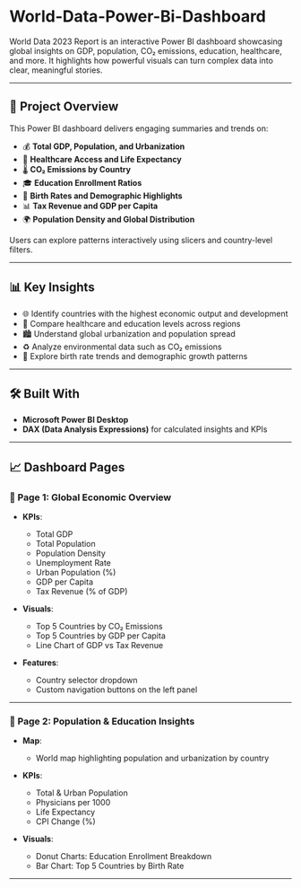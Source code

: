 # World-Data-Power-Bi-Dashboard
World Data 2023 Report is an interactive Power BI dashboard showcasing global insights on GDP, population, CO₂ emissions, education, healthcare, and more. It highlights how powerful visuals can turn complex data into clear, meaningful stories.

---

## 📌 Project Overview

This Power BI dashboard delivers engaging summaries and trends on:

- 💰 **Total GDP, Population, and Urbanization**
- 🏥 **Healthcare Access and Life Expectancy**
- 🌡 **CO₂ Emissions by Country**
- 🎓 **Education Enrollment Ratios**
- 👶 **Birth Rates and Demographic Highlights**
- 📊 **Tax Revenue and GDP per Capita**
- 🌍 **Population Density and Global Distribution**

Users can explore patterns interactively using slicers and country-level filters.

---

## 📊 Key Insights

- 🌐 Identify countries with the highest economic output and development
- 🧠 Compare healthcare and education levels across regions
- 🏙 Understand global urbanization and population spread
- ♻️ Analyze environmental data such as CO₂ emissions
- 👥 Explore birth rate trends and demographic growth patterns

---

## 🛠 Built With

- **Microsoft Power BI Desktop**
- **DAX (Data Analysis Expressions)** for calculated insights and KPIs

---

## 📈 Dashboard Pages

### 🔹 Page 1: Global Economic Overview

- **KPIs**:  
  - Total GDP  
  - Total Population  
  - Population Density  
  - Unemployment Rate  
  - Urban Population (%)  
  - GDP per Capita  
  - Tax Revenue (% of GDP)

- **Visuals**:  
  - Top 5 Countries by CO₂ Emissions  
  - Top 5 Countries by GDP per Capita  
  - Line Chart of GDP vs Tax Revenue  

- **Features**:  
  - Country selector dropdown  
  - Custom navigation buttons on the left panel  

---

### 🔹 Page 2: Population & Education Insights

- **Map**:  
  - World map highlighting population and urbanization by country

- **KPIs**:  
  - Total & Urban Population  
  - Physicians per 1000  
  - Life Expectancy  
  - CPI Change (%)

- **Visuals**:  
  - Donut Charts: Education Enrollment Breakdown  
  - Bar Chart: Top 5 Countries by Birth Rate  

---


